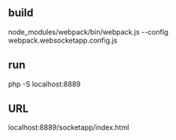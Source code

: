 ## build

node_modules/webpack/bin/webpack.js --config webpack.websocketapp.config.js


## run

php -S localhost:8889

## URL

localhost:8889/socketapp/index.html
